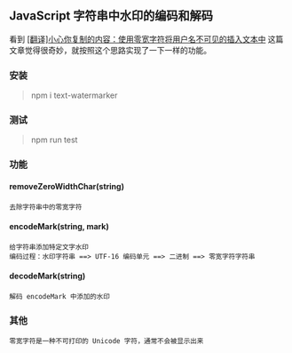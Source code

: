 ## JavaScript 字符串中水印的编码和解码

看到 [[翻译]小心你复制的内容：使用零宽字符将用户名不可见的插入文本中](https://www.codesky.me/archives/be-careful-what-you-copy-invisibly-inserting-usernames-into-text-with-zero-width-characters.wind) 这篇文章觉得很奇妙，就按照这个思路实现了一下一样的功能。
### 安装
> npm i text-watermarker
### 测试
> npm run test

### 功能

#### removeZeroWidthChar(string)
    去除字符串中的零宽字符

#### encodeMark(string, mark)
    给字符串添加特定文字水印
    编码过程：水印字符串 ==> UTF-16 编码单元 ==> 二进制 ==> 零宽字符字符串

#### decodeMark(string)
    解码 encodeMark 中添加的水印

### 其他

    零宽字符是一种不可打印的 Unicode 字符，通常不会被显示出来